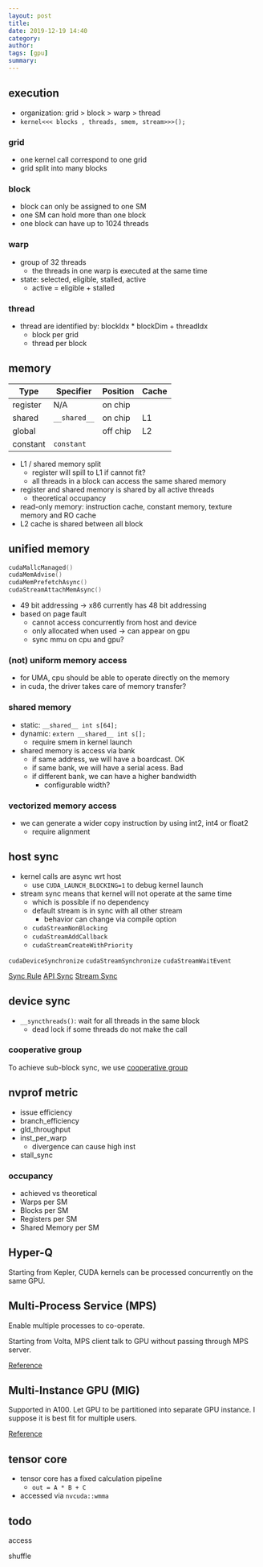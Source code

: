 ```yaml
---
layout: post
title:
date: 2019-12-19 14:40
category:
author:
tags: [gpu]
summary:
---
```


## execution

- organization: grid > block > warp > thread
- `kernel<<< blocks , threads, smem, stream>>>();`

### grid

- one kernel call correspond to one grid
- grid split into many blocks

### block

- block can only be assigned to one SM
- one SM can hold more than one block
- one block can have up to 1024 threads

### warp

- group of 32 threads
  - the threads in one warp is executed at the same time
- state: selected, eligible, stalled, active
  - active = eligible + stalled

### thread

- thread are identified by: blockIdx * blockDim + threadIdx
  - block per grid
  - thread per block

## memory

| Type     | Specifier    | Position | Cache |
| -------- | ------------ | -------- | ----- |
| register | N/A          | on chip  |       |
| shared   | `__shared__` | on chip  | L1    |
| global   |              | off chip | L2    |
| constant | `constant`   |

- L1 / shared memory split
  - register will spill to L1 if cannot fit?
  - all threads in a block can access the same shared memory
- register and shared memory is shared by all active threads
  - theoretical occupancy
- read-only memory: instruction cache, constant memory, texture memory and RO cache
- L2 cache is shared between all block

## unified memory

```c++
cudaMallcManaged()
cudaMemAdvise()
cudaMemPrefetchAsync()
cudaStreamAttachMemAsync()
```

- 49 bit addressing -> x86 currently has 48 bit addressing
- based on page fault
  - cannot access concurrently from host and device
  - only allocated when used -> can appear on gpu
  - sync mmu on cpu and gpu?

### (not) uniform memory access

- for UMA, cpu should be able to operate directly on the memory
- in cuda, the driver takes care of memory transfer?

### shared memory

- static: `__shared__ int s[64];`
- dynamic: `extern __shared__ int s[];`
  - require smem in kernel launch
- shared memory is access via bank
  - if same address, we will have a boardcast. OK
  - if same bank, we will have a serial acess. Bad
  - if different bank, we can have a higher bandwidth
    - configurable width?

### vectorized memory access

- we can generate a wider copy instruction by using int2, int4 or float2
  - require alignment

## host sync

- kernel calls are async wrt host
  - use `CUDA_LAUNCH_BLOCKING=1` to debug kernel launch
- stream sync means that kernel will not operate at the same time
  - which is possible if no dependency
  - default stream is in sync with all other stream
    - behavior can change via compile option
  - `cudaStreamNonBlocking`
  - `cudaStreamAddCallback`
  - `cudaStreamCreateWithPriority`

`cudaDeviceSynchronize`
`cudaStreamSynchronize`
`cudaStreamWaitEvent`

[Sync Rule](https://docs.nvidia.com/cuda/cuda-c-programming-guide/index.html#asynchronous-concurrent-execution)
[API Sync](https://docs.nvidia.com/cuda/cuda-runtime-api/api-sync-behavior.html#api-sync-behavior)
[Stream Sync](https://docs.nvidia.com/cuda/cuda-runtime-api/stream-sync-behavior.html#stream-sync-behavior)

## device sync

- `__syncthreads()`: wait for all threads in the same block
  - dead lock if some threads do not make the call

### cooperative group

To achieve sub-block sync, we use [cooperative group](https://developer.nvidia.com/blog/cooperative-groups/)

## nvprof metric

- issue efficiency
- branch_efficiency
- gld_throughput
- inst_per_warp
  - divergence can cause high inst
- stall_sync

### occupancy

- achieved vs theoretical
- Warps per SM
- Blocks per SM
- Registers per SM
- Shared Memory per SM

## Hyper-Q

Starting from Kepler, CUDA kernels can be processed concurrently on the same GPU.

## Multi-Process Service (MPS)

Enable multiple processes to co-operate.

Starting from Volta, MPS client talk to GPU without passing through MPS server.

[Reference](https://docs.nvidia.com/deploy/pdf/CUDA_Multi_Process_Service_Overview.pdf)

## Multi-Instance GPU (MIG)

Supported in A100.
Let GPU to be partitioned into separate GPU instance.
I suppose it is best fit for multiple users.

[Reference](https://docs.nvidia.com/datacenter/tesla/mig-user-guide/index.html)

## tensor core

- tensor core has a fixed calculation pipeline
  - `out = A * B + C`
- accessed via `nvcuda::wmma`

## todo

access

shuffle
